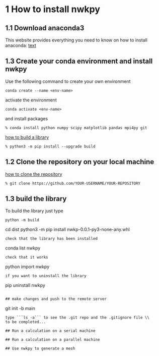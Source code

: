 # 1 How to install nwkpy 
## 1.1 Download anaconda3
This website provides everything you need to know on how to install anaconda: [text](https://docs.anaconda.com/free/anaconda/install/#)


## 1.3 Create your conda environment and install nwkpy
Use the following command to create your own environment
```
conda create --name <env-name>
```
activate the environment
```
conda activate <env-name>
```
and install packages
```
% conda install python numpy scipy matplotlib pandas mpi4py git
```
[how to build a library](https://packaging.python.org/en/latest/tutorials/packaging-projects/)
```
% python3 -m pip install --upgrade build
```
## 1.2 Clone the repository on your local machine
[how to clone the repository](https://docs.github.com/en/repositories/creating-and-managing-repositories/cloning-a-repository)
```
% git clone https://github.com/YOUR-USERNAME/YOUR-REPOSITORY
```

## 1.3 build the library
To build the library just type
```
python -m build
```
cd dist
python3 -m pip install nwkp-0.0.1-py3-none-any.whl
```
check that the library has been installed
```
conda list nwkpy
```
check that it works
```
python
import nwkpy
```
if you want to uninstall the library
```
pip uninstall nwkpy
```

## make changes and push to the remote server
```
git init -b main
```
type ```ls -a``` to see the .git repo and the .gitignore file \\
to be completed...

## Run a calculation on a serial machine

## Run a calculation on a parallel machine

## Use nwkpy to generate a mesh